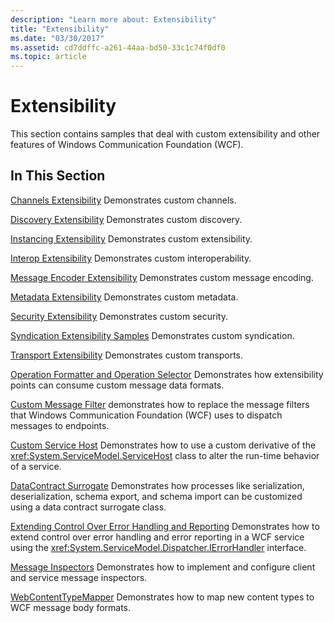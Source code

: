 ```yaml
---
description: "Learn more about: Extensibility"
title: "Extensibility"
ms.date: "03/30/2017"
ms.assetid: cd7ddffc-a261-44aa-bd50-33c1c74f0df0
ms.topic: article
---
```

# Extensibility

This section contains samples that deal with custom extensibility and other features of Windows Communication Foundation (WCF).

## In This Section

 [Channels Extensibility](channels-extensibility.md)
Demonstrates custom channels.

 [Discovery Extensibility](/previous-versions/dotnet/netframework-4.0/dd807503(v%3dvs.100))
Demonstrates custom discovery.

 [Instancing Extensibility](instancing-extensibility.md)
Demonstrates custom extensibility.

 [Interop Extensibility](interop-extensibility.md)
Demonstrates custom interoperability.

 [Message Encoder Extensibility](message-encoder-extensibility.md)
Demonstrates custom message encoding.

 [Metadata Extensibility](metadata-extensibility.md)
Demonstrates custom metadata.

 [Security Extensibility](security-extensibility.md)
Demonstrates custom security.

 [Syndication Extensibility Samples](syndication-extensibility-samples.md)
Demonstrates custom syndication.

 [Transport Extensibility](transport-extensibility.md)
Demonstrates custom transports.

 [Operation Formatter and Operation Selector](operation-formatter-and-operation-selector.md)
Demonstrates how extensibility points can consume custom message data formats.

 [Custom Message Filter](custom-message-filter.md)
demonstrates how to replace the message filters that Windows Communication Foundation (WCF) uses to dispatch messages to endpoints.

 [Custom Service Host](custom-service-host.md)
Demonstrates how to use a custom derivative of the <xref:System.ServiceModel.ServiceHost> class to alter the run-time behavior of a service.

 [DataContract Surrogate](datacontract-surrogate.md)
Demonstrates how processes like serialization, deserialization, schema export, and schema import can be customized using a data contract surrogate class.

 [Extending Control Over Error Handling and Reporting](extending-control-over-error-handling-and-reporting.md)
Demonstrates how to extend control over error handling and error reporting in a WCF service using the <xref:System.ServiceModel.Dispatcher.IErrorHandler> interface.

 [Message Inspectors](message-inspectors.md)
Demonstrates how to implement and configure client and service message inspectors.

 [WebContentTypeMapper](webcontenttypemapper-sample.md)
Demonstrates how to map new content types to WCF message body formats.
